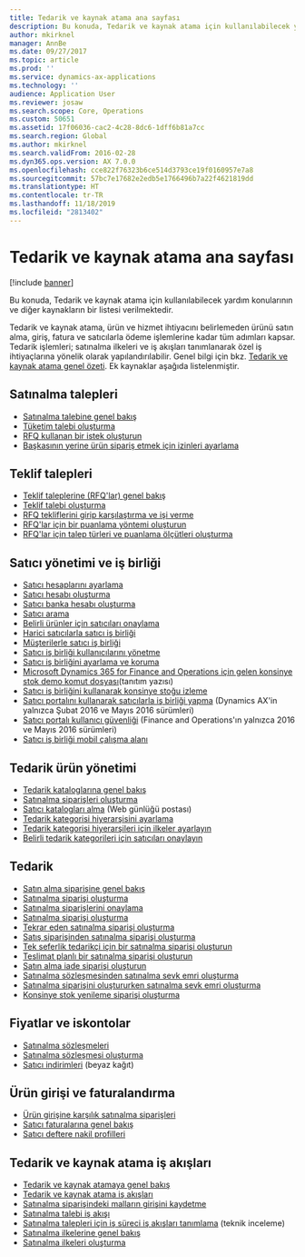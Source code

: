 ```yaml
---
title: Tedarik ve kaynak atama ana sayfası
description: Bu konuda, Tedarik ve kaynak atama için kullanılabilecek yardım konularının ve diğer kaynakların bir listesi verilmektedir.
author: mkirknel
manager: AnnBe
ms.date: 09/27/2017
ms.topic: article
ms.prod: ''
ms.service: dynamics-ax-applications
ms.technology: ''
audience: Application User
ms.reviewer: josaw
ms.search.scope: Core, Operations
ms.custom: 50651
ms.assetid: 17f06036-cac2-4c28-8dc6-1dff6b81a7cc
ms.search.region: Global
ms.author: mkirknel
ms.search.validFrom: 2016-02-28
ms.dyn365.ops.version: AX 7.0.0
ms.openlocfilehash: cce822f76323b6ce514d3793ce19f0160957e7a8
ms.sourcegitcommit: 57bc7e17682e2edb5e1766496b7a22f4621819dd
ms.translationtype: HT
ms.contentlocale: tr-TR
ms.lasthandoff: 11/18/2019
ms.locfileid: "2813402"
---
```

# <a name="procurement-and-sourcing-home-page"></a>Tedarik ve kaynak atama ana sayfası

[!include [banner](../includes/banner.md)]

Bu konuda, Tedarik ve kaynak atama için kullanılabilecek yardım konularının ve diğer kaynakların bir listesi verilmektedir.

Tedarik ve kaynak atama, ürün ve hizmet ihtiyacını belirlemeden ürünü satın alma, giriş, fatura ve satıcılarla ödeme işlemlerine kadar tüm adımları kapsar. Tedarik işlemleri; satınalma ilkeleri ve iş akışları tanımlanarak özel iş ihtiyaçlarına yönelik olarak yapılandırılabilir. Genel bilgi için bkz. [Tedarik ve kaynak atama genel özeti](procurement-sourcing-overview.md). Ek kaynaklar aşağıda listelenmiştir.

## <a name="purchase-requisitions"></a>Satınalma talepleri
-   [Satınalma talebine genel bakış](purchase-requisitions-overview.md)
-   [Tüketim talebi oluşturma](tasks/create-requisition-consumption.md)
-   [RFQ kullanan bir istek oluşturun](tasks/create-requisition-uses-rfq.md)
-   [Başkasının yerine ürün sipariş etmek için izinleri ayarlama](tasks/set-up-permissions-ordering-products.md)

## <a name="requests-for-quotation"></a>Teklif talepleri
-   [Teklif taleplerine (RFQ'lar) genel bakış](request-quotations.md)
-   [Teklif talebi oluşturma](tasks/create-request-quotation.md)
-   [RFQ tekliflerini girip karşılaştırma ve işi verme](tasks/enter-compare-rfq-bids-award-contracts.md)
-   [RFQ'lar için bir puanlama yöntemi oluşturun](tasks/create-scoring-method-rfqs.md)
-   [RFQ'lar için talep türleri ve puanlama ölçütleri oluşturma](tasks/create-solicitation-types-scoring-criteria-rfqs.md)

## <a name="vendor-management-and-collaboration"></a>Satıcı yönetimi ve iş birliği
-   [Satıcı hesaplarını ayarlama](set-up-vendor-accounts.md)
-   [Satıcı hesabı oluşturma](tasks/create-vendor-account.md)
-   [Satıcı banka hesabı oluşturma](tasks/create-vendor-bank-account.md)
-   [Satıcı arama](tasks/search-vendors.md)
-   [Belirli ürünler için satıcıları onaylama](tasks/approve-vendors-specific-products.md)
-   [Harici satıcılarla satıcı iş birliği](vendor-collaboration-work-external-vendors.md)
-   [Müşterilerle satıcı iş birliği](vendor-collaboration-work-customers-dynamics-365-operations.md)
-   [Satıcı iş birliği kullanıcılarını yönetme](manage-vendor-collaboration-users.md)
-   [Satıcı iş birliğini ayarlama ve koruma](set-up-maintain-vendor-collaboration.md)
-   [Microsoft Dynamics 365 for Finance and Operations için gelen konsinye stok demo komut dosyası](https://mbs.microsoft.com/customersource/northamerica/AX/learning/documentation/white-papers/InboundConsignmentInventoryDemoScriptDynamics365Operations)(tanıtım yazısı)
-   [Satıcı iş birliğini kullanarak konsinye stoğu izleme](../inventory/tasks/monitor-consignment-inventory-vendor-collaboration.md)
-   [Satıcı portalını kullanarak satıcılarla iş birliği yapma](collaborate-vendors-vendor-portal.md) (Dynamics AX'in yalnızca Şubat 2016 ve Mayıs 2016 sürümleri)
-   [Satıcı portalı kullanıcı güvenliği](configure-security-vendor-portal-users.md) (Finance and Operations'ın yalnızca 2016 ve Mayıs 2016 sürümleri)
-   [Satıcı iş birliği mobil çalışma alanı](vendor-collaboration-mobile-workspace.md)

## <a name="procurement-product-management"></a>Tedarik ürün yönetimi
-   [Tedarik kataloglarına genel bakış](procurement-catalogs.md)
-   [Satınalma siparişleri oluşturma](tasks/create-procurement-catalog.md)
-   [Satıcı katalogları alma](https://blogs.msdn.microsoft.com/dynamicsaxscm/2016/05/25/vendor-catalogs-in-dynamics-ax/) (Web günlüğü postası)
-   [Tedarik kategorisi hiyerarşisini ayarlama](tasks/set-up-procurement-category-hierarchy.md)
-   [Tedarik kategorisi hiyerarşileri için ilkeler ayarlayın](tasks/set-up-policies-procurement-category-hierarchies.md)
-   [Belirli tedarik kategorileri için satıcıları onaylayın](tasks/approve-vendors-specific-procurement-categories.md)

## <a name="procurement"></a>Tedarik
-   [Satın alma siparişine genel bakış](purchase-order-overview.md)
-   [Satınalma siparişi oluşturma](purchase-order-creation.md)
-   [Satınalma siparişlerini onaylama](purchase-order-approval-confirmation.md)
-   [Satınalma siparişi oluşturma](tasks/create-purchase-order.md)
-   [Tekrar eden satınalma siparişi oluşturma](tasks/create-repeat-purchase-order.md)
-   [Satış siparişinden satınalma siparişi oluşturma](../sales-marketing/tasks/create-purchase-order-sales-order.md)
-   [Tek seferlik tedarikçi için bir satınalma siparişi oluşturun](tasks/create-purchase-order-one-time-supplier.md)
-   [Teslimat planlı bir satınalma siparişi oluşturun](tasks/create-purchase-order-delivery-schedule.md)
-   [Satın alma iade siparişi oluşturun](tasks/create-purchase-return-order.md)
-   [Satınalma sözleşmesinden satınalma sevk emri oluşturma](tasks/create-purchase-release-order-purchase-agreement.md)
-   [Satınalma siparişini oluştururken satınalma sevk emri oluşturma](tasks/create-purchase-release-order-creating-purchase-order.md)
-   [Konsinye stok yenileme siparişi oluşturma](../inventory/tasks/create-consignment-replenishment-order.md)

## <a name="prices-and-discounts"></a>Fiyatlar ve iskontolar
-   [Satınalma sözleşmeleri](purchase-agreements.md)
-   [Satınalma sözleşmesi oluşturma](tasks/create-purchase-agreement.md)
-   [Satıcı indirimleri](https://mbs.microsoft.com/customersource/northamerica/AX/learning/documentation/white-papers/Vendor_rebates) (beyaz kağıt)

## <a name="product-receipt-and-invoicing"></a>Ürün girişi ve faturalandırma
-   [Ürün girişine karşılık satınalma siparişleri](product-receipt-against-purchase-orders.md)
-   [Satıcı faturalarına genel bakış](../../financials/accounts-payable/vendor-invoices-overview.md)
-   [Satıcı deftere nakil profilleri](../../financials/accounts-payable/vendor-posting-profiles.md)

## <a name="procurement-and-sourcing-workflows"></a>Tedarik ve kaynak atama iş akışları
-   [Tedarik ve kaynak atamaya genel bakış](procurement-sourcing-overview.md)
-   [Tedarik ve kaynak atama iş akışları](procurement-sourcing-workflows.md)
-   [Satınalma siparişindeki malların girişini kaydetme](tasks/record-receipt-goods-purchase-order.md)
-   [Satınalma talebi iş akışı](purchase-requisitions-workflow.md)
-   [Satınalma talepleri için iş süreci iş akışları tanımlama](https://mbs.microsoft.com/customersource/Global/AX/learning/documentation/white-papers/Defining_business_process_workflows_for_purchase_requisitions) (teknik inceleme)
-   [Satınalma ilkelerine genel bakış](purchase-policies.md)
-   [Satınalma ilkeleri oluşturma](tasks/create-purchasing-policies.md)



